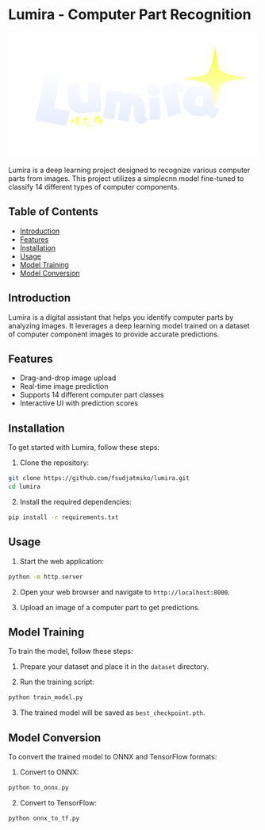# Lumira - Computer Part Recognition

![Lumira Logo](logo.png)

Lumira is a deep learning project designed to recognize various computer parts from images. This project utilizes a simplecnn model fine-tuned to classify 14 different types of computer components.

## Table of Contents
- [Introduction](#introduction)
- [Features](#features)
- [Installation](#installation)
- [Usage](#usage)
- [Model Training](#model-training)
- [Model Conversion](#model-conversion)

## Introduction
Lumira is a digital assistant that helps you identify computer parts by analyzing images. It leverages a deep learning model trained on a dataset of computer component images to provide accurate predictions.

## Features
- Drag-and-drop image upload
- Real-time image prediction
- Supports 14 different computer part classes
- Interactive UI with prediction scores

## Installation
To get started with Lumira, follow these steps:

1. Clone the repository:
  ```sh
  git clone https://github.com/fsudjatmiko/lumira.git
  cd lumira
  ```

2. Install the required dependencies:
  ```sh
  pip install -r requirements.txt
  ```

## Usage
1. Start the web application:
  ```sh
  python -m http.server
  ```

2. Open your web browser and navigate to `http://localhost:8000`.

3. Upload an image of a computer part to get predictions.

## Model Training
To train the model, follow these steps:

1. Prepare your dataset and place it in the `dataset` directory.

2. Run the training script:
  ```sh
  python train_model.py
  ```

3. The trained model will be saved as `best_checkpoint.pth`.

## Model Conversion
To convert the trained model to ONNX and TensorFlow formats:

1. Convert to ONNX:
  ```sh
  python to_onnx.py
  ```

2. Convert to TensorFlow:
  ```sh
  python onnx_to_tf.py
  ```

